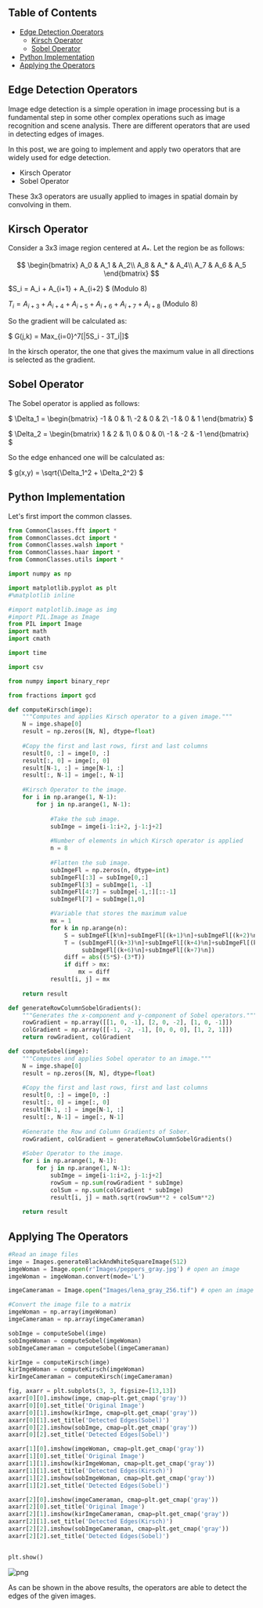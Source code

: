 ## Table of Contents
* [Edge Detection Operators](#Edge)
    * [Kirsch Operator](#Kirsch)
    * [Sobel Operator](#Sobel)
* [Python Implementation](#Implementation)
* [Applying the Operators](#Applying)

<a id="Edge"></a>
## Edge Detection Operators

Image edge detection is a simple operation in image processing but is a fundamental step in some other complex operations such as image recognition and scene analysis. There are different operators that are used in detecting edges of images.

In this post, we are going to implement and apply two operators that are widely used for edge detection.
* Kirsch Operator
* Sobel Operator

These 3x3 operators are usually applied to images in spatial domain by convolving in them. 

<a id="Kirsch"></a>
## Kirsch Operator

Consider a 3x3 image region centered at $A_*$. Let the region be as follows:

$$ \begin{bmatrix} 
  A_0 & A_1 & A_2\\
  A_8 & A_* & A_4\\
  A_7 & A_6 & A_5
\end{bmatrix} $$

$S_i = A_i + A_{i+1} + A_{i+2} $ (Modulo $8$)

$T_i = A_{i+3} + A_{i+4} + A_{i+5} + A_{i+6} + A_{i+7} + A_{i+8}$ (Modulo $8$)

So the gradient will be calculated as:

$ G(j,k) = Max_{i=0}^7[|5S_i - 3T_i|]$

In the kirsch operator, the one that gives the maximum value in all directions is selected as the gradient.

<a id="Sobel"></a>
## Sobel Operator

The Sobel operator is applied as follows:

$ \Delta_1 = \begin{bmatrix} 
  -1 & 0 & 1\\
  -2 & 0 & 2\\
  -1 & 0 & 1
\end{bmatrix} $

$ \Delta_2 = \begin{bmatrix} 
  1 & 2 & 1\\
  0 & 0 & 0\\
  -1 & -2 & -1
\end{bmatrix} $

So the edge enhanced one will be calculated as:

$ g(x,y) = \sqrt{\Delta_1^2 + \Delta_2^2} $

<a id="Implementation"></a>
## Python Implementation

Let's first import the common classes.


```python
from CommonClasses.fft import *
from CommonClasses.dct import *
from CommonClasses.walsh import *
from CommonClasses.haar import *
from CommonClasses.utils import *

import numpy as np

import matplotlib.pyplot as plt
#%matplotlib inline

#import matplotlib.image as img
#import PIL.Image as Image 
from PIL import Image
import math
import cmath

import time

import csv

from numpy import binary_repr

from fractions import gcd
```


```python
def computeKirsch(imge):
    """Computes and applies Kirsch operator to a given image."""
    N = imge.shape[0]
    result = np.zeros([N, N], dtype=float)
    
    #Copy the first and last rows, first and last columns
    result[0, :] = imge[0, :]
    result[:, 0] = imge[:, 0]
    result[N-1, :] = imge[N-1, :]
    result[:, N-1] = imge[:, N-1]
    
    #Kirsch Operator to the image.
    for i in np.arange(1, N-1):
        for j in np.arange(1, N-1):
            
            #Take the sub image.
            subImge = imge[i-1:i+2, j-1:j+2]
            
            #Number of elements in which Kirsch operator is applied
            n = 8
            
            #Flatten the sub image.
            subImgeFl = np.zeros(n, dtype=int)
            subImgeFl[:3] = subImge[0,:]
            subImgeFl[3] = subImge[1, -1]
            subImgeFl[4:7] = subImge[-1,:][::-1]
            subImgeFl[7] = subImge[1,0]

            #Variable that stores the maximum value
            mx = 1
            for k in np.arange(n):
                S = subImgeFl[k%n]+subImgeFl[(k+1)%n]+subImgeFl[(k+2)%n]
                T = (subImgeFl[(k+3)%n]+subImgeFl[(k+4)%n]+subImgeFl[(k+5)%n]+
                     subImgeFl[(k+6)%n]+subImgeFl[(k+7)%n])
                diff = abs((5*S)-(3*T)) 
                if diff > mx:
                    mx = diff
            result[i, j] = mx
            
    return result
```


```python
def generateRowColumnSobelGradients():
    """Generates the x-component and y-component of Sobel operators."""
    rowGradient = np.array([[1, 0, -1], [2, 0, -2], [1, 0, -1]])
    colGradient = np.array([[-1, -2, -1], [0, 0, 0], [1, 2, 1]])
    return rowGradient, colGradient
```


```python
def computeSobel(imge):
    """Computes and applies Sobel operator to an image."""
    N = imge.shape[0]
    result = np.zeros([N, N], dtype=float)
    
    #Copy the first and last rows, first and last columns
    result[0, :] = imge[0, :]
    result[:, 0] = imge[:, 0]
    result[N-1, :] = imge[N-1, :]
    result[:, N-1] = imge[:, N-1]
    
    #Generate the Row and Column Gradients of Sober.
    rowGradient, colGradient = generateRowColumnSobelGradients()
    
    #Sober Operator to the image.
    for i in np.arange(1, N-1):
        for j in np.arange(1, N-1):
            subImge = imge[i-1:i+2, j-1:j+2]
            rowSum = np.sum(rowGradient * subImge)
            colSum = np.sum(colGradient * subImge)
            result[i, j] = math.sqrt(rowSum**2 + colSum**2)
    
    return result
```

<a id="Applying"></a>
## Applying The Operators


```python
#Read an image files
imge = Images.generateBlackAndWhiteSquareImage(512)
imgeWoman = Image.open(r'Images/peppers_gray.jpg') # open an image
imgeWoman = imgeWoman.convert(mode='L')

imgeCameraman = Image.open("Images/lena_gray_256.tif") # open an image

#Convert the image file to a matrix
imgeWoman = np.array(imgeWoman)
imgeCameraman = np.array(imgeCameraman)
```


```python
sobImge = computeSobel(imge)
sobImgeWoman = computeSobel(imgeWoman)
sobImgeCameraman = computeSobel(imgeCameraman)
```


```python
kirImge = computeKirsch(imge)
kirImgeWoman = computeKirsch(imgeWoman)
kirImgeCameraman = computeKirsch(imgeCameraman)
```


```python
fig, axarr = plt.subplots(3, 3, figsize=[13,13])
axarr[0][0].imshow(imge, cmap=plt.get_cmap('gray'))
axarr[0][0].set_title('Original Image')
axarr[0][1].imshow(kirImge, cmap=plt.get_cmap('gray'))
axarr[0][1].set_title('Detected Edges(Sobel)')
axarr[0][2].imshow(sobImge, cmap=plt.get_cmap('gray'))
axarr[0][2].set_title('Detected Edges(Sobel)')

axarr[1][0].imshow(imgeWoman, cmap=plt.get_cmap('gray'))
axarr[1][0].set_title('Original Image')
axarr[1][1].imshow(kirImgeWoman, cmap=plt.get_cmap('gray'))
axarr[1][1].set_title('Detected Edges(Kirsch)')
axarr[1][2].imshow(sobImgeWoman, cmap=plt.get_cmap('gray'))
axarr[1][2].set_title('Detected Edges(Sobel)')

axarr[2][0].imshow(imgeCameraman, cmap=plt.get_cmap('gray'))
axarr[2][0].set_title('Original Image')
axarr[2][1].imshow(kirImgeCameraman, cmap=plt.get_cmap('gray'))
axarr[2][1].set_title('Detected Edges(Kirsch)')
axarr[2][2].imshow(sobImgeCameraman, cmap=plt.get_cmap('gray'))
axarr[2][2].set_title('Detected Edges(Sobel)')


plt.show()
```


![png](https://raw.githubusercontent.com/tesfagabir/tesfagabir.github.io/master/assets/images/2016-12-10-Implementing-Edge-Detection-Operators-in-Python_18_0.png)


As can be shown in the above results, the operators are able to detect the edges of the given images.
